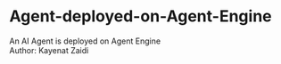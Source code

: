 # Agent-deployed-on-Agent-Engine
An AI Agent is deployed on Agent Engine 
<br>
Author: Kayenat Zaidi
